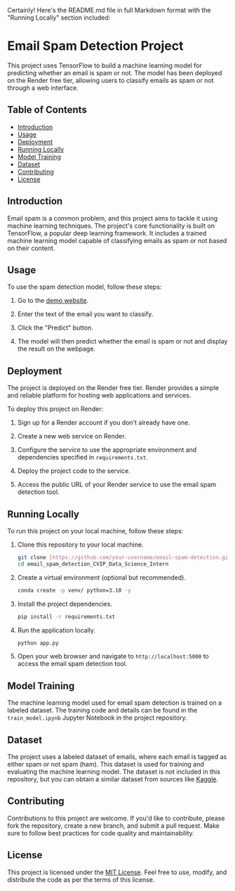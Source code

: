 Certainly! Here's the README.md file in full Markdown format with the "Running Locally" section included:

# Email Spam Detection Project

This project uses TensorFlow to build a machine learning model for predicting whether an email is spam or not. The model has been deployed on the Render free tier, allowing users to classify emails as spam or not through a web interface.

## Table of Contents

- [Introduction](#introduction)
- [Usage](#usage)
- [Deployment](#deployment)
- [Running Locally](#running-locally)
- [Model Training](#model-training)
- [Dataset](#dataset)
- [Contributing](#contributing)
- [License](#license)

## Introduction

Email spam is a common problem, and this project aims to tackle it using machine learning techniques. The project's core functionality is built on TensorFlow, a popular deep learning framework. It includes a trained machine learning model capable of classifying emails as spam or not based on their content.


## Usage

To use the spam detection model, follow these steps:

1. Go to the [demo website](https://email-spam-detection-qycu.onrender.com/).

2. Enter the text of the email you want to classify.

3. Click the "Predict" button.

4. The model will then predict whether the email is spam or not and display the result on the webpage.

## Deployment

The project is deployed on the Render free tier. Render provides a simple and reliable platform for hosting web applications and services.

To deploy this project on Render:

1. Sign up for a Render account if you don't already have one.

2. Create a new web service on Render.

3. Configure the service to use the appropriate environment and dependencies specified in `requirements.txt`.

4. Deploy the project code to the service.

5. Access the public URL of your Render service to use the email spam detection tool.

## Running Locally

To run this project on your local machine, follow these steps:

1. Clone this repository to your local machine.

   ```bash
   git clone [https://github.com/your-username/email-spam-detection.git](https://github.com/amulyaprasanth/email_spam_detection_CVIP_Data_Science_Intern)
   cd email_spam_detection_CVIP_Data_Science_Intern
   ```

2. Create a virtual environment (optional but recommended).

   ```bash
   conda create -p venv/ python=3.10 -y
   ```

3. Install the project dependencies.

   ```bash
   pip install -r requirements.txt
   ```

4. Run the application locally.

   ```bash
   python app.py
   ```

5. Open your web browser and navigate to `http://localhost:5000` to access the email spam detection tool.

## Model Training

The machine learning model used for email spam detection is trained on a labeled dataset. The training code and details can be found in the `train_model.ipynb` Jupyter Notebook in the project repository.

## Dataset

The project uses a labeled dataset of emails, where each email is tagged as either spam or not spam (ham). This dataset is used for training and evaluating the machine learning model. The dataset is not included in this repository, but you can obtain a similar dataset from sources like [Kaggle](https://www.kaggle.com/uciml/sms-spam-collection-dataset).

## Contributing

Contributions to this project are welcome. If you'd like to contribute, please fork the repository, create a new branch, and submit a pull request. Make sure to follow best practices for code quality and maintainability.

## License

This project is licensed under the [MIT License](LICENSE). Feel free to use, modify, and distribute the code as per the terms of this license.
